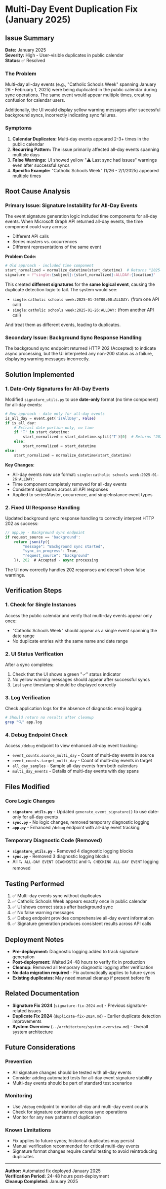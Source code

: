 # Multi-Day Event Duplication Fix (January 2025)

## Issue Summary

**Date:** January 2025  
**Severity:** High - User-visible duplicates in public calendar  
**Status:** ✅ Resolved

### The Problem

Multi-day all-day events (e.g., "Catholic Schools Week" spanning January 26 - February 1, 2025) were being duplicated in the public calendar during sync operations. The same event would appear multiple times, creating confusion for calendar users.

Additionally, the UI would display yellow warning messages after successful background syncs, incorrectly indicating sync failures.

### Symptoms

1. **Calendar Duplicates:** Multi-day events appeared 2-3+ times in the public calendar
2. **Recurring Pattern:** The issue primarily affected all-day events spanning multiple days
3. **False Warnings:** UI showed yellow "⚠️ Last sync had issues" warnings even after successful syncs
4. **Specific Example:** "Catholic Schools Week" (1/26 - 2/1/2025) appeared multiple times

## Root Cause Analysis

### Primary Issue: Signature Instability for All-Day Events

The event signature generation logic included time components for all-day events. When Microsoft Graph API returned all-day events, the time component could vary across:
- Different API calls
- Series masters vs. occurrences
- Different representations of the same event

**Problem Code:**
```python
# Old approach - included time component
start_normalized = normalize_datetime(start_datetime)  # Returns "2025-01-26T00:00"
signature = f"single:{subject}:{start_normalized}:ALLDAY:{location}"
```

This created **different signatures** for the **same logical event**, causing the duplicate detection logic to fail. The system would see:
- `single:catholic schools week:2025-01-26T00:00:ALLDAY:` (from one API call)
- `single:catholic schools week:2025-01-26:ALLDAY:` (from another API call)

And treat them as different events, leading to duplicates.

### Secondary Issue: Background Sync Response Handling

The background sync endpoint returned HTTP 202 (Accepted) to indicate async processing, but the UI interpreted any non-200 status as a failure, displaying warning messages incorrectly.

## Solution Implemented

### 1. Date-Only Signatures for All-Day Events

Modified `signature_utils.py` to use **date-only** format (no time component) for all-day events:

```python
# New approach - date only for all-day events
is_all_day = event.get('isAllDay', False)
if is_all_day:
    # Extract date portion only, no time
    if 'T' in start_datetime:
        start_normalized = start_datetime.split('T')[0]  # Returns "2025-01-26"
    else:
        start_normalized = start_datetime
else:
    start_normalized = normalize_datetime(start_datetime)
```

**Key Changes:**
- All-day events now use format: `single:catholic schools week:2025-01-26:ALLDAY:`
- Time component completely removed for all-day events
- Consistent signatures across all API responses
- Applied to seriesMaster, occurrence, and singleInstance event types

### 2. Fixed UI Response Handling

Updated background sync response handling to correctly interpret HTTP 202 as success:

```javascript
// app.py - Background sync endpoint
if request_source == 'background':
    return jsonify({
        "message": "Background sync started",
        "sync_in_progress": True,
        "request_source": "background"
    }), 202  # Accepted - async processing
```

The UI now correctly handles 202 responses and doesn't show false warnings.

## Verification Steps

### 1. Check for Single Instances

Access the public calendar and verify that multi-day events appear only once:
- "Catholic Schools Week" should appear as a single event spanning the date range
- No duplicate entries with the same name and date range

### 2. UI Status Verification

After a sync completes:
1. Check that the UI shows a green "✓" status indicator
2. No yellow warning messages should appear after successful syncs
3. Last sync timestamp should be displayed correctly

### 3. Log Verification

Check application logs for the absence of diagnostic emoji logging:
```bash
# Should return no results after cleanup
grep "🔍" app.log
```

### 4. Debug Endpoint Check

Access `/debug` endpoint to view enhanced all-day event tracking:
- `event_counts.source_multi_day` - Count of multi-day events in source
- `event_counts.target_multi_day` - Count of multi-day events in target
- `all_day_samples` - Sample all-day events from both calendars
- `multi_day_events` - Details of multi-day events with day spans

## Files Modified

### Core Logic Changes
- **`signature_utils.py`** - Updated `generate_event_signature()` to use date-only for all-day events
- **`sync.py`** - No logic changes, removed temporary diagnostic logging
- **`app.py`** - Enhanced `/debug` endpoint with all-day event tracking

### Temporary Diagnostic Code (Removed)
- **`signature_utils.py`** - Removed 4 diagnostic logging blocks
- **`sync.py`** - Removed 3 diagnostic logging blocks
- All `🔍 ALL-DAY EVENT DIAGNOSTIC` and `🔍 CHECKING ALL-DAY EVENT` logging removed

## Testing Performed

1. ✅ Multi-day events sync without duplicates
2. ✅ Catholic Schools Week appears exactly once in public calendar
3. ✅ UI shows correct status after background sync
4. ✅ No false warning messages
5. ✅ Debug endpoint provides comprehensive all-day event information
6. ✅ Signature generation produces consistent results across API calls

## Deployment Notes

- **Pre-deployment:** Diagnostic logging added to track signature generation
- **Post-deployment:** Waited 24-48 hours to verify fix in production
- **Cleanup:** Removed all temporary diagnostic logging after verification
- **No data migration required** - Fix automatically applies to future syncs
- **Existing duplicates:** May need manual cleanup if present before fix

## Related Documentation

- **Signature Fix 2024** (`signature-fix-2024.md`) - Previous signature-related issues
- **Duplicate Fix 2024** (`duplicate-fix-2024.md`) - Earlier duplicate detection improvements
- **System Overview** (`../architecture/system-overview.md`) - Overall system architecture

## Future Considerations

### Prevention
- All signature changes should be tested with all-day events
- Consider adding automated tests for all-day event signature stability
- Multi-day events should be part of standard test scenarios

### Monitoring
- Use `/debug` endpoint to monitor all-day and multi-day event counts
- Check for signature consistency across sync operations
- Monitor for any new patterns of duplication

### Known Limitations
- Fix applies to future syncs; historical duplicates may persist
- Manual verification recommended for critical multi-day events
- Signature format changes require careful testing to avoid reintroducing duplicates

---

**Author:** Automated fix deployed January 2025  
**Verification Period:** 24-48 hours post-deployment  
**Cleanup Completed:** January 2025

